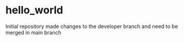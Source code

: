 # hello_world
Initial repository
made changes to the developer branch and need to be merged in main branch
